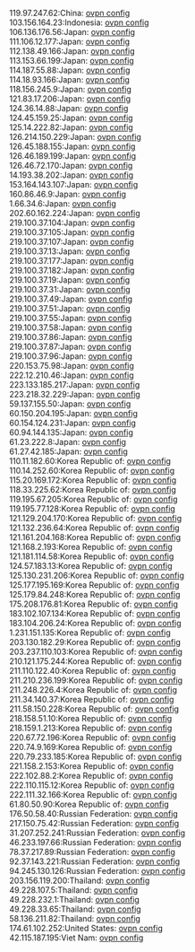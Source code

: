 119.97.247.62:China: [ovpn config](vpn/119_97_247_62.ovpn)  
103.156.164.23:Indonesia: [ovpn config](vpn/103_156_164_23.ovpn)  
106.136.176.56:Japan: [ovpn config](vpn/106_136_176_56.ovpn)  
111.106.12.177:Japan: [ovpn config](vpn/111_106_12_177.ovpn)  
112.138.49.166:Japan: [ovpn config](vpn/112_138_49_166.ovpn)  
113.153.66.199:Japan: [ovpn config](vpn/113_153_66_199.ovpn)  
114.187.55.88:Japan: [ovpn config](vpn/114_187_55_88.ovpn)  
114.18.93.166:Japan: [ovpn config](vpn/114_18_93_166.ovpn)  
118.156.245.9:Japan: [ovpn config](vpn/118_156_245_9.ovpn)  
121.83.17.206:Japan: [ovpn config](vpn/121_83_17_206.ovpn)  
124.36.14.88:Japan: [ovpn config](vpn/124_36_14_88.ovpn)  
124.45.159.25:Japan: [ovpn config](vpn/124_45_159_25.ovpn)  
125.14.222.82:Japan: [ovpn config](vpn/125_14_222_82.ovpn)  
126.214.150.229:Japan: [ovpn config](vpn/126_214_150_229.ovpn)  
126.45.188.155:Japan: [ovpn config](vpn/126_45_188_155.ovpn)  
126.46.189.199:Japan: [ovpn config](vpn/126_46_189_199.ovpn)  
126.46.72.170:Japan: [ovpn config](vpn/126_46_72_170.ovpn)  
14.193.38.202:Japan: [ovpn config](vpn/14_193_38_202.ovpn)  
153.164.143.107:Japan: [ovpn config](vpn/153_164_143_107.ovpn)  
160.86.46.9:Japan: [ovpn config](vpn/160_86_46_9.ovpn)  
1.66.34.6:Japan: [ovpn config](vpn/1_66_34_6.ovpn)  
202.60.162.224:Japan: [ovpn config](vpn/202_60_162_224.ovpn)  
219.100.37.104:Japan: [ovpn config](vpn/219_100_37_104.ovpn)  
219.100.37.105:Japan: [ovpn config](vpn/219_100_37_105.ovpn)  
219.100.37.107:Japan: [ovpn config](vpn/219_100_37_107.ovpn)  
219.100.37.13:Japan: [ovpn config](vpn/219_100_37_13.ovpn)  
219.100.37.177:Japan: [ovpn config](vpn/219_100_37_177.ovpn)  
219.100.37.182:Japan: [ovpn config](vpn/219_100_37_182.ovpn)  
219.100.37.19:Japan: [ovpn config](vpn/219_100_37_19.ovpn)  
219.100.37.31:Japan: [ovpn config](vpn/219_100_37_31.ovpn)  
219.100.37.49:Japan: [ovpn config](vpn/219_100_37_49.ovpn)  
219.100.37.51:Japan: [ovpn config](vpn/219_100_37_51.ovpn)  
219.100.37.55:Japan: [ovpn config](vpn/219_100_37_55.ovpn)  
219.100.37.58:Japan: [ovpn config](vpn/219_100_37_58.ovpn)  
219.100.37.86:Japan: [ovpn config](vpn/219_100_37_86.ovpn)  
219.100.37.87:Japan: [ovpn config](vpn/219_100_37_87.ovpn)  
219.100.37.96:Japan: [ovpn config](vpn/219_100_37_96.ovpn)  
220.153.75.98:Japan: [ovpn config](vpn/220_153_75_98.ovpn)  
222.12.210.46:Japan: [ovpn config](vpn/222_12_210_46.ovpn)  
223.133.185.217:Japan: [ovpn config](vpn/223_133_185_217.ovpn)  
223.218.32.229:Japan: [ovpn config](vpn/223_218_32_229.ovpn)  
59.137.155.50:Japan: [ovpn config](vpn/59_137_155_50.ovpn)  
60.150.204.195:Japan: [ovpn config](vpn/60_150_204_195.ovpn)  
60.154.124.231:Japan: [ovpn config](vpn/60_154_124_231.ovpn)  
60.94.144.135:Japan: [ovpn config](vpn/60_94_144_135.ovpn)  
61.23.222.8:Japan: [ovpn config](vpn/61_23_222_8.ovpn)  
61.27.42.185:Japan: [ovpn config](vpn/61_27_42_185.ovpn)  
110.11.182.60:Korea Republic of: [ovpn config](vpn/110_11_182_60.ovpn)  
110.14.252.60:Korea Republic of: [ovpn config](vpn/110_14_252_60.ovpn)  
115.20.169.172:Korea Republic of: [ovpn config](vpn/115_20_169_172.ovpn)  
118.33.225.62:Korea Republic of: [ovpn config](vpn/118_33_225_62.ovpn)  
119.195.67.205:Korea Republic of: [ovpn config](vpn/119_195_67_205.ovpn)  
119.195.77.128:Korea Republic of: [ovpn config](vpn/119_195_77_128.ovpn)  
121.129.204.170:Korea Republic of: [ovpn config](vpn/121_129_204_170.ovpn)  
121.132.236.64:Korea Republic of: [ovpn config](vpn/121_132_236_64.ovpn)  
121.161.204.168:Korea Republic of: [ovpn config](vpn/121_161_204_168.ovpn)  
121.168.2.193:Korea Republic of: [ovpn config](vpn/121_168_2_193.ovpn)  
121.181.114.58:Korea Republic of: [ovpn config](vpn/121_181_114_58.ovpn)  
124.57.183.13:Korea Republic of: [ovpn config](vpn/124_57_183_13.ovpn)  
125.130.231.206:Korea Republic of: [ovpn config](vpn/125_130_231_206.ovpn)  
125.177.195.169:Korea Republic of: [ovpn config](vpn/125_177_195_169.ovpn)  
125.179.84.248:Korea Republic of: [ovpn config](vpn/125_179_84_248.ovpn)  
175.208.176.81:Korea Republic of: [ovpn config](vpn/175_208_176_81.ovpn)  
183.102.107.134:Korea Republic of: [ovpn config](vpn/183_102_107_134.ovpn)  
183.104.206.24:Korea Republic of: [ovpn config](vpn/183_104_206_24.ovpn)  
1.231.151.135:Korea Republic of: [ovpn config](vpn/1_231_151_135.ovpn)  
203.130.182.29:Korea Republic of: [ovpn config](vpn/203_130_182_29.ovpn)  
203.237.110.103:Korea Republic of: [ovpn config](vpn/203_237_110_103.ovpn)  
210.121.175.244:Korea Republic of: [ovpn config](vpn/210_121_175_244.ovpn)  
211.110.122.40:Korea Republic of: [ovpn config](vpn/211_110_122_40.ovpn)  
211.210.236.199:Korea Republic of: [ovpn config](vpn/211_210_236_199.ovpn)  
211.248.226.4:Korea Republic of: [ovpn config](vpn/211_248_226_4.ovpn)  
211.34.140.37:Korea Republic of: [ovpn config](vpn/211_34_140_37.ovpn)  
211.58.150.228:Korea Republic of: [ovpn config](vpn/211_58_150_228.ovpn)  
218.158.51.10:Korea Republic of: [ovpn config](vpn/218_158_51_10.ovpn)  
218.159.1.213:Korea Republic of: [ovpn config](vpn/218_159_1_213.ovpn)  
220.67.72.196:Korea Republic of: [ovpn config](vpn/220_67_72_196.ovpn)  
220.74.9.169:Korea Republic of: [ovpn config](vpn/220_74_9_169.ovpn)  
220.79.233.185:Korea Republic of: [ovpn config](vpn/220_79_233_185.ovpn)  
221.158.2.153:Korea Republic of: [ovpn config](vpn/221_158_2_153.ovpn)  
222.102.88.2:Korea Republic of: [ovpn config](vpn/222_102_88_2.ovpn)  
222.110.115.12:Korea Republic of: [ovpn config](vpn/222_110_115_12.ovpn)  
222.111.32.166:Korea Republic of: [ovpn config](vpn/222_111_32_166.ovpn)  
61.80.50.90:Korea Republic of: [ovpn config](vpn/61_80_50_90.ovpn)  
176.50.58.40:Russian Federation: [ovpn config](vpn/176_50_58_40.ovpn)  
217.150.75.42:Russian Federation: [ovpn config](vpn/217_150_75_42.ovpn)  
31.207.252.241:Russian Federation: [ovpn config](vpn/31_207_252_241.ovpn)  
46.233.197.66:Russian Federation: [ovpn config](vpn/46_233_197_66.ovpn)  
78.37.217.89:Russian Federation: [ovpn config](vpn/78_37_217_89.ovpn)  
92.37.143.221:Russian Federation: [ovpn config](vpn/92_37_143_221.ovpn)  
94.245.130.126:Russian Federation: [ovpn config](vpn/94_245_130_126.ovpn)  
203.156.119.200:Thailand: [ovpn config](vpn/203_156_119_200.ovpn)  
49.228.107.5:Thailand: [ovpn config](vpn/49_228_107_5.ovpn)  
49.228.232.1:Thailand: [ovpn config](vpn/49_228_232_1.ovpn)  
49.228.33.65:Thailand: [ovpn config](vpn/49_228_33_65.ovpn)  
58.136.211.82:Thailand: [ovpn config](vpn/58_136_211_82.ovpn)  
174.61.102.252:United States: [ovpn config](vpn/174_61_102_252.ovpn)  
42.115.187.195:Viet Nam: [ovpn config](vpn/42_115_187_195.ovpn)  
